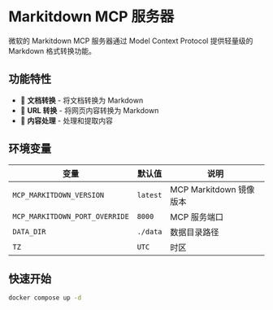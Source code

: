 # Markitdown MCP 服务器

微软的 Markitdown MCP 服务器通过 Model Context Protocol 提供轻量级的 Markdown 格式转换功能。

## 功能特性

- 📄 **文档转换** - 将文档转换为 Markdown
- 🔗 **URL 转换** - 将网页内容转换为 Markdown
- 📝 **内容处理** - 处理和提取内容

## 环境变量

| 变量                           | 默认值   | 说明                    |
| ------------------------------ | -------- | ----------------------- |
| `MCP_MARKITDOWN_VERSION`       | `latest` | MCP Markitdown 镜像版本 |
| `MCP_MARKITDOWN_PORT_OVERRIDE` | `8000`   | MCP 服务端口            |
| `DATA_DIR`                     | `./data` | 数据目录路径            |
| `TZ`                           | `UTC`    | 时区                    |

## 快速开始

```bash
docker compose up -d
```
